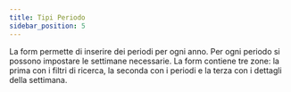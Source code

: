```yaml
---
title: Tipi Periodo
sidebar_position: 5
---
```


La form permette di inserire dei periodi per ogni anno. Per ogni periodo si possono impostare le settimane necessarie. La form contiene tre zone: la prima con i filtri di ricerca, la seconda con i periodi e la terza con i dettagli della settimana.







